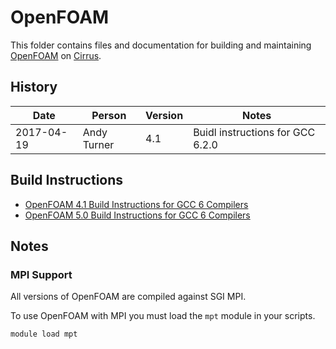 OpenFOAM
========

This folder contains files and documentation for building and maintaining
[OpenFOAM](http://www.openfoam.org) on [Cirrus](http://www.cirus.ac.uk).

History
-------

Date | Person | Version | Notes
---- | -------|---------|------
2017-04-19 | Andy Turner | 4.1 | Buidl instructions for GCC 6.2.0

Build Instructions
------------------

* [OpenFOAM 4.1 Build Instructions for GCC 6 Compilers](build_openfoam_4.1_gcc6.md)
* [OpenFOAM 5.0 Build Instructions for GCC 6 Compilers](build_openfoam_5.0_gcc6.md)

Notes
-----

### MPI Support

All versions of OpenFOAM are compiled against SGI MPI.

To use OpenFOAM with MPI you must load the `mpt` module in your scripts.

```bash
module load mpt
```

